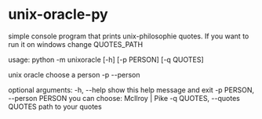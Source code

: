 # unix-oracle-py
simple console program that prints unix-philosophie quotes.
If you want to run it on windows change QUOTES_PATH


usage: python -m unixoracle [-h] [-p PERSON] [-q QUOTES]

unix oracle choose a person -p --person

optional arguments:
  -h, --help            show this help message and exit
  -p PERSON, --person PERSON
                        you can choose: McIlroy | Pike
  -q QUOTES, --quotes QUOTES
                        path to your quotes